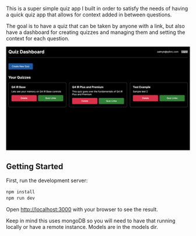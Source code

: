 This is a super simple quiz app I built in order to satisfy the needs of having a quick quiz app that allows for context added in between questions. 

The goal is to have a quiz that can be taken by anyone with a link, but also have a dashboard for creating quizzes and managing them and setting the context for each question. 

![Quiz App Screenshot](public/screengrab.png)

## Getting Started

First, run the development server:

```bash
npm install
npm run dev 
```

Open [http://localhost:3000](http://localhost:3000) with your browser to see the result.
 
Keep in mind this uses mongoDB so you will need to have that running locally or have a remote instance. Models are in the models dir. 
